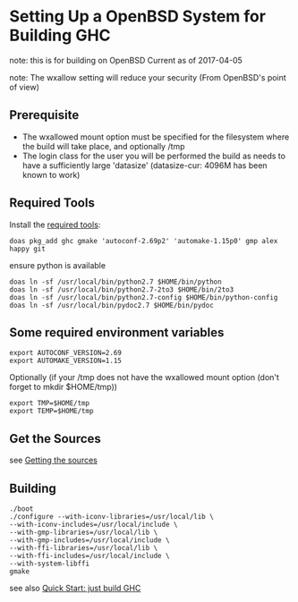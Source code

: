 # Setting Up a OpenBSD System for Building GHC


note: this is for building on OpenBSD Current as of 2017-04-05

note: The wxallow setting will reduce your security (From OpenBSD's point of view)

## Prerequisite

- The wxallowed mount option must be specified for the filesystem where the build will take place, and optionally /tmp 
- The login class for the user you will be performed the build as needs to have a sufficiently large 'datasize' (datasize-cur: 4096M has been known to work)

## Required Tools


Install the [ required tools](https://ghc.haskell.org/trac/ghc/wiki/Building/Preparation/Tools):

```wiki
doas pkg_add ghc gmake 'autoconf-2.69p2' 'automake-1.15p0' gmp alex happy git
```


ensure python is available

```wiki
doas ln -sf /usr/local/bin/python2.7 $HOME/bin/python
doas ln -sf /usr/local/bin/python2.7-2to3 $HOME/bin/2to3
doas ln -sf /usr/local/bin/python2.7-config $HOME/bin/python-config
doas ln -sf /usr/local/bin/pydoc2.7 $HOME/bin/pydoc
```

## Some required environment variables

```wiki
export AUTOCONF_VERSION=2.69
export AUTOMAKE_VERSION=1.15
```


Optionally (if your /tmp does not have the wxallowed mount option (don't forget to mkdir $HOME/tmp))

```wiki
export TMP=$HOME/tmp
export TEMP=$HOME/tmp
```

## Get the Sources


see [Getting the sources](building/getting-the-sources)

## Building

```wiki
./boot
./configure --with-iconv-libraries=/usr/local/lib \
--with-iconv-includes=/usr/local/include \
--with-gmp-libraries=/usr/local/lib \
--with-gmp-includes=/usr/local/include \
--with-ffi-libraries=/usr/local/lib \
--with-ffi-includes=/usr/local/include \
--with-system-libffi
gmake
```


see also [Quick Start: just build GHC](building/quick-start)